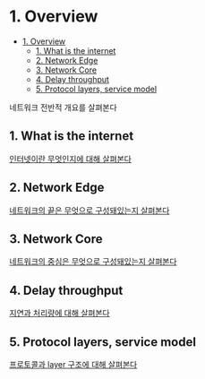 # 1. Overview

<!--ts-->

- [1. Overview](#1-overview)
  - [1. What is the internet](#1-what-is-the-internet)
  - [2. Network Edge](#2-network-edge)
  - [3. Network Core](#3-network-core)
  - [4. Delay throughput](#4-delay-throughput)
  - [5. Protocol layers, service model](#5-protocol-layers-service-model)

<!-- Created by https://github.com/ekalinin/github-markdown-toc -->
<!-- Added by: sungminyou, at: 2022년 7월  2일 토요일 01시 42분 44초 KST -->

<!--te-->

네트워크 전반적 개요를 살펴본다

## 1. What is the internet

[인터넷이란 무엇인지에 대해 살펴본다](./01.%20What%20is%20the%20internet/)

## 2. Network Edge

[네트워크의 끝은 무엇으로 구성돼있는지 살펴본다](./02.%20Network%20Edge/)

## 3. Network Core

[네트워크의 중심은 무엇으로 구성돼있는지 살펴본다](./03.%20Network%20Core/)

## 4. Delay throughput

[지연과 처리량에 대해 살펴본다](./04.%20Delay%20throughput/)

## 5. Protocol layers, service model

[프로토콜과 layer 구조에 대해 살펴본다](./05.%20Protocol%20layers%2C%20service%20model/)
